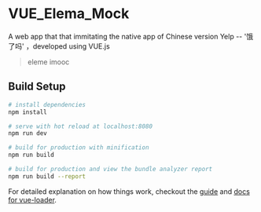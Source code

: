 # VUE_Elema_Mock
A web app that that immitating the native app of Chinese version Yelp -- '饿了吗' ，developed using VUE.js

> eleme imooc

## Build Setup

``` bash
# install dependencies
npm install

# serve with hot reload at localhost:8080
npm run dev

# build for production with minification
npm run build

# build for production and view the bundle analyzer report
npm run build --report
```

For detailed explanation on how things work, checkout the [guide](http://vuejs-templates.github.io/webpack/) and [docs for vue-loader](http://vuejs.github.io/vue-loader).
